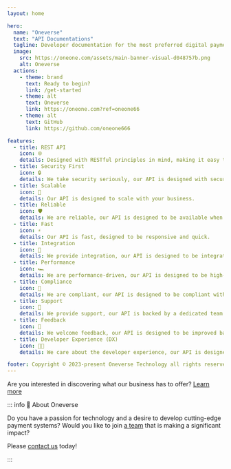 ```yaml
---
layout: home

hero:
  name: "Oneverse"
  text: "API Documentations"
  tagline: Developer documentation for the most preferred digital payment solution partner.
  image:
    src: https://oneone.com/assets/main-banner-visual-d048757b.png
    alt: Oneverse
  actions:
    - theme: brand
      text: Ready to begin?
      link: /get-started
    - theme: alt
      text: Oneverse
      link: https://oneone.com?ref=oneone66
    - theme: alt
      text: GitHub
      link: https://github.com/oneone666

features:
  - title: REST API
    icon: 🌐
    details: Designed with RESTful principles in mind, making it easy to interact with.
  - title: Security First
    icon: 🔒
    details: We take security seriously, our API is designed with security in mind.
  - title: Scalable
    icon: 🚀
    details: Our API is designed to scale with your business.
  - title: Reliable
    icon: 🛡️
    details: We are reliable, our API is designed to be available when you need it.
  - title: Fast
    icon: ⚡
    details: Our API is fast, designed to be responsive and quick.
  - title: Integration
    icon: 🔄
    details: We provide integration, our API is designed to be integrated with other systems.
  - title: Performance
    icon: 🏎️
    details: We are performance-driven, our API is designed to be high-performing.
  - title: Compliance
    icon: 📝
    details: We are compliant, our API is designed to be compliant with industry standards.
  - title: Support
    icon: 🤝
    details: We provide support, our API is backed by a dedicated team of professionals.
  - title: Feedback
    icon: 📢
    details: We welcome feedback, our API is designed to be improved based on your feedback.
  - title: Developer Experience (DX)
    icon: 🧑‍💻
    details: We care about the developer experience, our API is designed to be easy to use.

footer: Copyright © 2023-present Oneverse Technology all rights reserved
---
```


Are you interested in discovering what our business has to offer? [Learn more][oneverse-home]

::: info 🚀 About Oneverse

Do you have a passion for technology and a desire to develop cutting-edge payment systems? Would you like to join [a team][teams] that is making a significant impact?

Please [contact us][contact] today!

:::

[oneverse-home]: https://oneone.com?ref=oneone66
[contact]: https://oneone.com/#contact-us
[teams]: /teams

<style module>
.VPButton.brand {
  color: red;
  font-weight: bold;
}
</style>